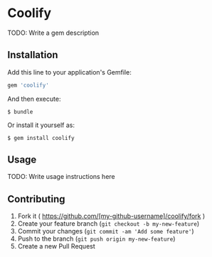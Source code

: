 # Coolify

TODO: Write a gem description

## Installation

Add this line to your application's Gemfile:

```ruby
gem 'coolify'
```

And then execute:

    $ bundle

Or install it yourself as:

    $ gem install coolify

## Usage

TODO: Write usage instructions here

## Contributing

1. Fork it ( https://github.com/[my-github-username]/coolify/fork )
2. Create your feature branch (`git checkout -b my-new-feature`)
3. Commit your changes (`git commit -am 'Add some feature'`)
4. Push to the branch (`git push origin my-new-feature`)
5. Create a new Pull Request
